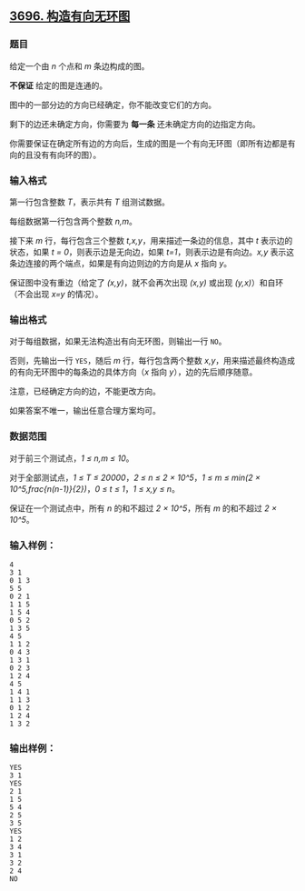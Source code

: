 ## [3696. 构造有向无环图](https://www.acwing.com/problem/content/3699/)

### 题目

给定一个由 *n* 个点和 *m* 条边构成的图。

**不保证** 给定的图是连通的。

图中的一部分边的方向已经确定，你不能改变它们的方向。

剩下的边还未确定方向，你需要为 **每一条** 还未确定方向的边指定方向。

你需要保证在确定所有边的方向后，生成的图是一个有向无环图（即所有边都是有向的且没有有向环的图）。

### 输入格式

第一行包含整数 *T*，表示共有 *T* 组测试数据。

每组数据第一行包含两个整数 *n,m*。

接下来 *m* 行，每行包含三个整数 *t,x,y*，用来描述一条边的信息，其中 *t* 表示边的状态，如果 *t = 0*，则表示边是无向边，如果 *t=1*，则表示边是有向边。*x,y* 表示这条边连接的两个端点，如果是有向边则边的方向是从 *x* 指向 *y*。

保证图中没有重边（给定了 *(x,y)*，就不会再次出现 *(x,y)* 或出现 *(y,x)*）和自环（不会出现 *x=y* 的情况）。

### 输出格式

对于每组数据，如果无法构造出有向无环图，则输出一行 `NO`。

否则，先输出一行 `YES`，随后 *m* 行，每行包含两个整数 *x,y*，用来描述最终构造成的有向无环图中的每条边的具体方向（*x* 指向 *y*），边的先后顺序随意。

注意，已经确定方向的边，不能更改方向。

如果答案不唯一，输出任意合理方案均可。

### 数据范围

对于前三个测试点，*1 ≤ n,m ≤ 10*。

对于全部测试点，*1 ≤ T ≤ 20000*，*2 ≤ n ≤ 2 × 10^5*，*1 ≤ m ≤ min(2 × 10^5,frac{n(n-1)}{2})*，*0 ≤ t ≤ 1*，*1 ≤ x,y ≤ n*。

保证在一个测试点中，所有 *n* 的和不超过 *2 × 10^5*，所有 *m* 的和不超过 *2 × 10^5*。

### 输入样例：

```
4
3 1
0 1 3
5 5
0 2 1
1 1 5
1 5 4
0 5 2
1 3 5
4 5
1 1 2
0 4 3
1 3 1
0 2 3
1 2 4
4 5
1 4 1
1 1 3
0 1 2
1 2 4
1 3 2
```

### 输出样例：

```
YES
3 1
YES
2 1
1 5
5 4
2 5
3 5
YES
1 2
3 4
3 1
3 2
2 4
NO
```
